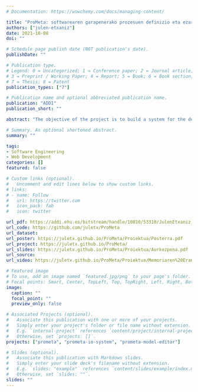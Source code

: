 ```yaml
---
# Documentation: https://wowchemy.com/docs/managing-content/

title: "ProMeta: softwarearen garapenerako prozesuen definizio eta ezarpenerako sistema metaereduetan oinarrituta"
authors: ["julen-etxaniz"]
date: 2021-10-08
doi: ""

# Schedule page publish date (NOT publication's date).
publishDate: ""

# Publication type.
# Legend: 0 = Uncategorized; 1 = Conference paper; 2 = Journal article;
# 3 = Preprint / Working Paper; 4 = Report; 5 = Book; 6 = Book section;
# 7 = Thesis; 8 = Patent
publication_types: ["7"]

# Publication name and optional abbreviated publication name.
publication: "ADDI"
publication_short: ""

abstract: "The objective of the project is to build a system for the definition and implementation of software development processes based on metamodels. In fact, there are several methodologies that are suitable for software development. It is important to define the information of these methodologies through models so that they can be managed flexibly in the future and improvements can be made. In addition, it is necessary to build a system that establishes a methodology using information from the model for use by development teams in projects. The OpenUP methodology was used for the development of the project and the CCII-N2016-02 standard for the drafting of the project documentation and memory."

# Summary. An optional shortened abstract.
summary: ""

tags: 
- Software Engineering
- Web Development
categories: []
featured: false

# Custom links (optional).
#   Uncomment and edit lines below to show custom links.
# links:
# - name: Follow
#   url: https://twitter.com
#   icon_pack: fab
#   icon: twitter

url_pdf: https://addi.ehu.es/bitstream/handle/10810/53310/JulenEtxaniz_GrAL.pdf
url_code: https://github.com/juletx/ProMeta
url_dataset:
url_poster: https://juletx.github.io/ProMeta/Proiektua/Posterra.pdf
url_project: https://juletx.github.io/ProMeta/
url_slides: https://juletx.github.io/ProMeta/Proiektua/Aurkezpena.pdf
url_source:
url_video: https://juletx.github.io/ProMeta/Proiektua/Memoriaren%20Eranskinak/A6%20-%20Beste%20Eranskinak/Hedapena/ProMeta%20IO-System.mp4

# Featured image
# To use, add an image named `featured.jpg/png` to your page's folder. 
# Focal points: Smart, Center, TopLeft, Top, TopRight, Left, Right, BottomLeft, Bottom, BottomRight.
image:
  caption: ""
  focal_point: ""
  preview_only: false

# Associated Projects (optional).
#   Associate this publication with one or more of your projects.
#   Simply enter your project's folder or file name without extension.
#   E.g. `internal-project` references `content/project/internal-project/index.md`.
#   Otherwise, set `projects: []`.
projects: ["prometa", "prometa-io-system", "prometa-model-editor"]

# Slides (optional).
#   Associate this publication with Markdown slides.
#   Simply enter your slide deck's filename without extension.
#   E.g. `slides: "example"` references `content/slides/example/index.md`.
#   Otherwise, set `slides: ""`.
slides: ""
---
```

